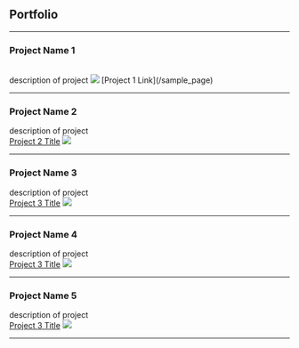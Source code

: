 ## Portfolio

---

### Project Name 1  
<br>
description of project
<img src="images/dummy_thumbnail.jpg?raw=true"/>
[Project 1 Link](/sample_page)

---
### Project Name 2 
description of project 
  <br>
[Project 2 Title](/pdf/sample_presentation.pdf)
<img src="images/dummy_thumbnail.jpg?raw=true"/>

---
### Project Name 3 
description of project 
  <br>
[Project 3 Title](http://example.com/)
<img src="images/dummy_thumbnail.jpg?raw=true"/>

---
### Project Name 4 
description of project 
  <br>
[Project 3 Title](http://example.com/)
<img src="images/dummy_thumbnail.jpg?raw=true"/>

---
### Project Name 5 
description of project 
  <br>
[Project 3 Title](http://example.com/)
<img src="images/dummy_thumbnail.jpg?raw=true"/>

---

